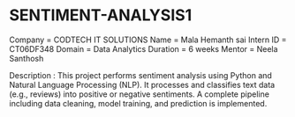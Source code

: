 # SENTIMENT-ANALYSIS1
Company = CODTECH IT SOLUTIONS
Name = Mala Hemanth sai
Intern ID = CT06DF348 
Domain = Data Analytics
Duration = 6 weeks 
Mentor = Neela Santhosh

Description :  This project performs sentiment analysis using Python and Natural Language Processing (NLP).
It processes and classifies text data (e.g., reviews) into positive or negative sentiments.
A complete pipeline including data cleaning, model training, and prediction is implemented.
